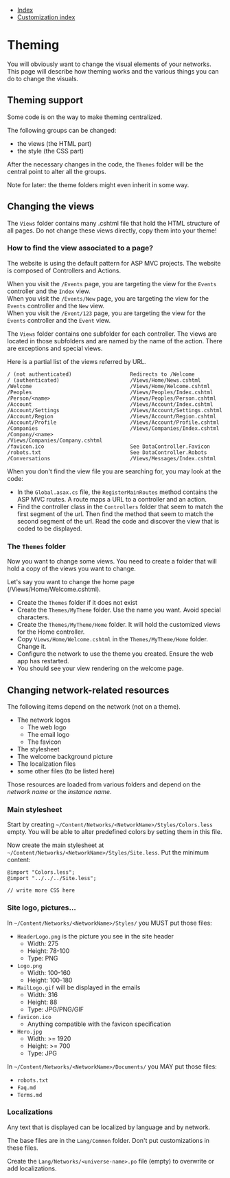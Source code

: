 
* [Index](0000-Index.md)
* [Customization index](4000-Customization-index.md)


Theming
=========================================

You will obviously want to change the visual elements of your networks. This page will describe how theming works and the various things you can do to change the visuals.

Theming support
-------------------

Some code is on the way to make theming centralized.

The following groups can be changed:

* the views (the HTML part)
* the style (the CSS part)

After the necessary changes in the code, the `Themes` folder will be the central point to alter all the groups.

Note for later: the theme folders might even inherit in some way.

Changing the views
-------------------

The `Views` folder contains many .cshtml file that hold the HTML structure of all pages. Do not change these views directly, copy them into your theme!

### How to find the view associated to a page?

The website is using the default pattern  for ASP MVC projects. The website is composed of Controllers and Actions.

When you visit the `/Events` page, you are targeting the view for the `Events` controller and the `Index` view.  
When you visit the `/Events/New` page, you are targeting the view for the `Events` controller and the `New` view.  
When you visit the `/Event/123` page, you are targeting the view for the `Events` controller and the `Event` view.  

The `Views` folder contains one subfolder for each controller. The views are located in those subfolders and are named by the name of the action. There are exceptions and special views.

Here is a partial list of the views referred by URL.


    / (not authenticated)                   Redirects to /Welcome
    / (authenticated)                       /Views/Home/News.cshtml
    /Welcome                                /Views/Home/Welcome.cshtml
    /Peoples                                /Views/Peoples/Index.cshtml
    /Person/<name>                          /Views/Peoples/Person.cshtml
    /Account                                /Views/Account/Index.cshtml
    /Account/Settings                       /Views/Account/Settings.cshtml
    /Account/Region                         /Views/Account/Region.cshtml
    /Account/Profile                        /Views/Account/Profile.cshtml
    /Companies                              /Views/Companies/Index.cshtml
    /Company/<name>                         /Views/Companies/Company.cshtml
    /favicon.ico                            See DataController.Favicon
    /robots.txt                             See DataController.Robots
    /Conversations                          /Views/Messages/Index.cshtml

When you don't find the view file you are searching for, you may look at the code:

* In the `Global.asax.cs` file, the `RegisterMainRoutes` method contains the ASP MVC routes. A route maps a URL to a controller and an action.
* Find the controller class in the `Controllers` folder that seem to match the first segment of the url. Then find the method that seem to match the second segment of the url. Read the code and discover the view that is coded to be displayed.

### The `Themes` folder

Now you want to change some views. You need to create a folder that will hold a copy of the views you want to change. 

Let's say you want to change the home page (/Views/Home/Welcome.cshtml). 

* Create the `Themes` folder if it does not exist
* Create the `Themes/MyTheme` folder. Use the name you want. Avoid special characters.
* Create the `Themes/MyTheme/Home` folder.  It will hold the customized views for the Home controller.
* Copy `Views/Home/Welcome.cshtml` in the `Themes/MyTheme/Home` folder. Change it.
* Configure the network to use the theme you created. Ensure the web app has restarted. 
* You should see your view rendering on the welcome page.


Changing network-related resources
-------------------

The following items depend on the network (not on a theme).

* The network logos
    * The web logo
    * The email logo
    * The favicon
* The stylesheet
* The welcome background picture
* The localization files
* some other files (to be listed here)

Those resources are loaded from various folders and depend on the *network name* or the *instance name*.

### Main stylesheet

Start by creating `~/Content/Networks/<NetworkName>/Styles/Colors.less` empty. You will be able to alter predefined colors by setting them in this file. 

Now create the main stylesheet at `~/Content/Networks/<NetworkName>/Styles/Site.less`. Put the minimum content:


    @import "Colors.less";
    @import "../../../Site.less";
    
    // write more CSS here

### Site logo, pictures...


In `~/Content/Networks/<NetworkName>/Styles/` you MUST put those files:

* `HeaderLogo.png` is the picture you see in the site header
    * Width:  275
    * Height:  78-100
    * Type: PNG
* `Logo.png`
    * Width:  100-160
    * Height: 100-180
* `MailLogo.gif` will be displayed in the emails
    * Width:  316
    * Height: 88
    * Type: JPG/PNG/GIF
* `favicon.ico`
    * Anything compatible with the favicon specification
* `Hero.jpg`
    * Width:  >= 1920
    * Height:  >= 700
    * Type: JPG

In `~/Content/Networks/<NetworkName>/Documents/` you MAY put those files:

* `robots.txt`
* `Faq.md`
* `Terms.md`


### Localizations

Any text that is displayed can be localized by language and by network.

The base files are in the `Lang/Common` folder. Don't put customizations in these files.

Create the `Lang/Networks/<universe-name>.po` file (empty) to overwrite or add localizations. 



